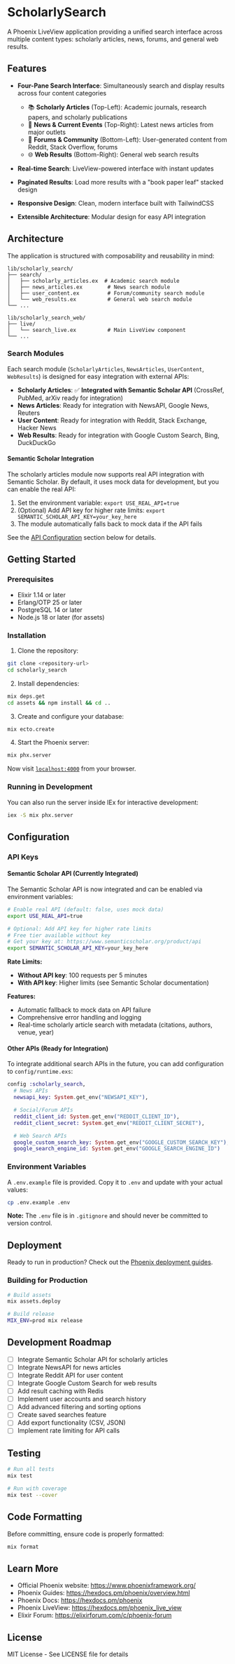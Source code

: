 # ScholarlySearch

A Phoenix LiveView application providing a unified search interface across multiple content types: scholarly articles, news, forums, and general web results.

## Features

- **Four-Pane Search Interface**: Simultaneously search and display results across four content categories
  - 📚 **Scholarly Articles** (Top-Left): Academic journals, research papers, and scholarly publications
  - 📰 **News & Current Events** (Top-Right): Latest news articles from major outlets
  - 💬 **Forums & Community** (Bottom-Left): User-generated content from Reddit, Stack Overflow, forums
  - 🌐 **Web Results** (Bottom-Right): General web search results

- **Real-time Search**: LiveView-powered interface with instant updates
- **Paginated Results**: Load more results with a "book paper leaf" stacked design
- **Responsive Design**: Clean, modern interface built with TailwindCSS
- **Extensible Architecture**: Modular design for easy API integration

## Architecture

The application is structured with composability and reusability in mind:

```
lib/scholarly_search/
├── search/
│   ├── scholarly_articles.ex  # Academic search module
│   ├── news_articles.ex        # News search module
│   ├── user_content.ex         # Forum/community search module
│   └── web_results.ex          # General web search module
└── ...

lib/scholarly_search_web/
├── live/
│   └── search_live.ex          # Main LiveView component
└── ...
```

### Search Modules

Each search module (`ScholarlyArticles`, `NewsArticles`, `UserContent`, `WebResults`) is designed for easy integration with external APIs:

- **Scholarly Articles**: ✅ **Integrated with Semantic Scholar API** (CrossRef, PubMed, arXiv ready for integration)
- **News Articles**: Ready for integration with NewsAPI, Google News, Reuters
- **User Content**: Ready for integration with Reddit, Stack Exchange, Hacker News
- **Web Results**: Ready for integration with Google Custom Search, Bing, DuckDuckGo

#### Semantic Scholar Integration

The scholarly articles module now supports real API integration with Semantic Scholar. By default, it uses mock data for development, but you can enable the real API:

1. Set the environment variable: `export USE_REAL_API=true`
2. (Optional) Add API key for higher rate limits: `export SEMANTIC_SCHOLAR_API_KEY=your_key_here`
3. The module automatically falls back to mock data if the API fails

See the [API Configuration](#api-keys) section below for details.

## Getting Started

### Prerequisites

- Elixir 1.14 or later
- Erlang/OTP 25 or later
- PostgreSQL 14 or later
- Node.js 18 or later (for assets)

### Installation

1. Clone the repository:
```bash
git clone <repository-url>
cd scholarly_search
```

2. Install dependencies:
```bash
mix deps.get
cd assets && npm install && cd ..
```

3. Create and configure your database:
```bash
mix ecto.create
```

4. Start the Phoenix server:
```bash
mix phx.server
```

Now visit [`localhost:4000`](http://localhost:4000) from your browser.

### Running in Development

You can also run the server inside IEx for interactive development:

```bash
iex -S mix phx.server
```

## Configuration

### API Keys

#### Semantic Scholar API (Currently Integrated)

The Semantic Scholar API is now integrated and can be enabled via environment variables:

```bash
# Enable real API (default: false, uses mock data)
export USE_REAL_API=true

# Optional: Add API key for higher rate limits
# Free tier available without key
# Get your key at: https://www.semanticscholar.org/product/api
export SEMANTIC_SCHOLAR_API_KEY=your_key_here
```

**Rate Limits:**
- **Without API key**: 100 requests per 5 minutes
- **With API key**: Higher limits (see Semantic Scholar documentation)

**Features:**
- Automatic fallback to mock data on API failure
- Comprehensive error handling and logging
- Real-time scholarly article search with metadata (citations, authors, venue, year)

#### Other APIs (Ready for Integration)

To integrate additional search APIs in the future, you can add configuration to `config/runtime.exs`:

```elixir
config :scholarly_search,
  # News APIs
  newsapi_key: System.get_env("NEWSAPI_KEY"),

  # Social/Forum APIs
  reddit_client_id: System.get_env("REDDIT_CLIENT_ID"),
  reddit_client_secret: System.get_env("REDDIT_CLIENT_SECRET"),

  # Web Search APIs
  google_custom_search_key: System.get_env("GOOGLE_CUSTOM_SEARCH_KEY"),
  google_search_engine_id: System.get_env("GOOGLE_SEARCH_ENGINE_ID")
```

### Environment Variables

A `.env.example` file is provided. Copy it to `.env` and update with your actual values:

```bash
cp .env.example .env
```

**Note:** The `.env` file is in `.gitignore` and should never be committed to version control.

## Deployment

Ready to run in production? Check out the [Phoenix deployment guides](https://hexdocs.pm/phoenix/deployment.html).

### Building for Production

```bash
# Build assets
mix assets.deploy

# Build release
MIX_ENV=prod mix release
```

## Development Roadmap

- [ ] Integrate Semantic Scholar API for scholarly articles
- [ ] Integrate NewsAPI for news articles
- [ ] Integrate Reddit API for user content
- [ ] Integrate Google Custom Search for web results
- [ ] Add result caching with Redis
- [ ] Implement user accounts and search history
- [ ] Add advanced filtering and sorting options
- [ ] Create saved searches feature
- [ ] Add export functionality (CSV, JSON)
- [ ] Implement rate limiting for API calls

## Testing

```bash
# Run all tests
mix test

# Run with coverage
mix test --cover
```

## Code Formatting

Before committing, ensure code is properly formatted:

```bash
mix format
```

## Learn More

- Official Phoenix website: https://www.phoenixframework.org/
- Phoenix Guides: https://hexdocs.pm/phoenix/overview.html
- Phoenix Docs: https://hexdocs.pm/phoenix
- Phoenix LiveView: https://hexdocs.pm/phoenix_live_view
- Elixir Forum: https://elixirforum.com/c/phoenix-forum

## License

MIT License - See LICENSE file for details

